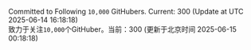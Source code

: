 Committed to Following `10,000` GitHubers. Current: <!-- FOLLOWING_COUNT -->300<!-- FOLLOWING_COUNT --> (Update at UTC <!-- LAST_UPDATED -->2025-06-14 16:18:18<!-- LAST_UPDATED -->)<br>
致力于关注`10,000`个GitHuber。当前：<!-- FOLLOWING_COUNT -->300<!-- FOLLOWING_COUNT --> (更新于北京时间 <!-- LAST_UPDATED_CST -->2025-06-15 00:18:18<!-- LAST_UPDATED_CST -->)

